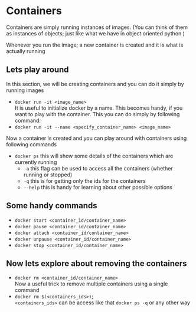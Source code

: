 # Containers

Containers are simply running instances of images. (You can think of them as instances of objects; just like what we have in object oriented python )

Whenever you run the image; a new container is created and it is what is actually running

## Lets play around
In this section, we will be creating containers and you can do it simply by running images
- `docker run -it <image_name>` <br>
It is useful to initialize docker by a name. This becomes handy, if you want to play with the container. This you can do simply by following command:
- `docker run -it --name <specify_container_name> <image_name>`

Now a container is created and you can play around with containers using following commands
- `docker ps`
this will show some details of the containers which are currently running
    - `-a` this flag can be used to access all the containers (whether running or stopped)
    - `-q` this is for getting only the ids for the containers
    - `--help` this is handy for learning about other possible options

## Some handy commands
- `docker start <container_id/container_name>`
- `docker pause <container_id/container_name>`
- `docker attach <container_id/container_name>`
- `docker unpause <container_id/container_name>`
- `docker stop <container_id/container_name>`

## Now lets explore about removing the containers
- `docker rm <container_id/container_name>` <br>
Now a useful trick to remove multiple containers using a single command
- `docker rm $(<containers_ids>)`; <br>
`<containers_ids>` can be access like that  `docker ps -q` or any other way
